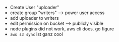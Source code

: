 * Create User "uploader"
* create group "writers" --> power user access
* add uploader to writers
* edit permission on bucket --> publicly visible
* node plugins did not work, aws cli does. go figure
* `aws s3 sync` ist ganz cool